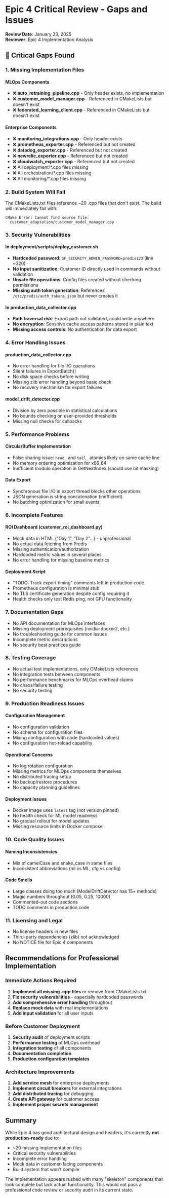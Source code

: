 # Epic 4 Critical Review - Gaps and Issues

**Review Date**: January 23, 2025  
**Reviewer**: Epic 4 Implementation Analysis

## 🚨 Critical Gaps Found

### 1. Missing Implementation Files

#### MLOps Components
- ❌ **auto_retraining_pipeline.cpp** - Only header exists, no implementation
- ❌ **customer_model_manager.cpp** - Referenced in CMakeLists but doesn't exist
- ❌ **federated_learning_client.cpp** - Referenced in CMakeLists but doesn't exist

#### Enterprise Components  
- ❌ **monitoring_integrations.cpp** - Only header exists
- ❌ **prometheus_exporter.cpp** - Referenced but not created
- ❌ **datadog_exporter.cpp** - Referenced but not created
- ❌ **newrelic_exporter.cpp** - Referenced but not created
- ❌ **cloudwatch_exporter.cpp** - Referenced but not created
- ❌ All deployment/*.cpp files missing
- ❌ All orchestration/*.cpp files missing
- ❌ All monitoring/*.cpp files missing

### 2. Build System Will Fail
The CMakeLists.txt files reference ~20 .cpp files that don't exist. The build will immediately fail with:
```
CMake Error: Cannot find source file:
  customer_adaptation/customer_model_manager.cpp
```

### 3. Security Vulnerabilities

#### In deployment/scripts/deploy_customer.sh
- **Hardcoded password**: `GF_SECURITY_ADMIN_PASSWORD=predis123` (line ~320)
- **No input sanitization**: Customer ID directly used in commands without validation
- **Unsafe file operations**: Config files created without checking permissions
- **Missing auth token generation**: References `/etc/predis/auth_tokens.json` but never creates it

#### In production_data_collector.cpp
- **Path traversal risk**: Export path not validated, could write anywhere
- **No encryption**: Sensitive cache access patterns stored in plain text
- **Missing access controls**: No authentication for data export

### 4. Error Handling Issues

#### production_data_collector.cpp
- No error handling for file I/O operations
- Silent failures in ExportBatch() 
- No disk space checks before writing
- Missing zlib error handling beyond basic check
- No recovery mechanism for export failures

#### model_drift_detector.cpp
- Division by zero possible in statistical calculations
- No bounds checking on user-provided thresholds
- Missing null checks for callbacks

### 5. Performance Problems

#### CircularBuffer Implementation
- False sharing issue: `head_` and `tail_` atomics likely on same cache line
- No memory ordering optimization for x86_64
- Inefficient modulo operation in GetNextIndex (should use bit masking)

#### Data Export
- Synchronous file I/O in export thread blocks other operations
- JSON generation is string concatenation (inefficient)
- No batching optimization for small events

### 6. Incomplete Features

#### ROI Dashboard (customer_roi_dashboard.py)
- Mock data in HTML ("Day 1", "Day 2"...) - unprofessional
- No actual data fetching from Predis
- Missing authentication/authorization
- Hardcoded metric values in several places
- No error handling for missing baseline metrics

#### Deployment Script
- "TODO: Track export timing" comments left in production code
- Prometheus configuration is minimal stub
- No TLS certificate generation despite config requiring it
- Health checks only test Redis ping, not GPU functionality

### 7. Documentation Gaps

- No API documentation for MLOps interfaces
- Missing deployment prerequisites (nvidia-docker2, etc.)
- No troubleshooting guide for common issues
- Incomplete metric descriptions
- No security best practices guide

### 8. Testing Coverage

- No actual test implementations, only CMakeLists references
- No integration tests between components
- No performance benchmarks for MLOps overhead claims
- No chaos/failure testing
- No security testing

### 9. Production Readiness Issues

#### Configuration Management
- No configuration validation
- No schema for configuration files
- Mixing configuration with code (hardcoded values)
- No configuration hot-reload capability

#### Operational Concerns  
- No log rotation configuration
- Missing metrics for MLOps components themselves
- No distributed tracing setup
- No backup/restore procedures
- No capacity planning guidelines

#### Deployment Issues
- Docker image uses `latest` tag (not version pinned)
- No health check for ML model readiness
- No gradual rollout for model updates
- Missing resource limits in Docker compose

### 10. Code Quality Issues

#### Naming Inconsistencies
- Mix of camelCase and snake_case in same files
- Inconsistent abbreviations (ml vs ML, cfg vs config)

#### Code Smells
- Large classes doing too much (ModelDriftDetector has 15+ methods)
- Magic numbers throughout (0.05, 0.25, 10000)
- Commented-out code sections
- TODO comments in production code

### 11. Licensing and Legal
- No license headers in new files
- Third-party dependencies (zlib) not acknowledged
- No NOTICE file for Epic 4 components

## Recommendations for Professional Implementation

### Immediate Actions Required
1. **Implement all missing .cpp files** or remove from CMakeLists.txt
2. **Fix security vulnerabilities** - especially hardcoded passwords
3. **Add comprehensive error handling** throughout
4. **Replace mock data** with real implementations
5. **Add input validation** for all user inputs

### Before Customer Deployment
1. **Security audit** of deployment scripts
2. **Performance testing** of MLOps overhead
3. **Integration testing** of all components
4. **Documentation completion**
5. **Production configuration templates**

### Architecture Improvements
1. **Add service mesh** for enterprise deployments
2. **Implement circuit breakers** for external integrations  
3. **Add distributed tracing** for debugging
4. **Create API gateway** for customer access
5. **Implement proper secrets management**

## Summary

While Epic 4 has good architectural design and headers, it's currently **not production-ready** due to:
- ~20 missing implementation files
- Critical security vulnerabilities  
- Incomplete error handling
- Mock data in customer-facing components
- Build system that won't compile

The implementation appears rushed with many "skeleton" components that look complete but lack actual functionality. This would not pass a professional code review or security audit in its current state.